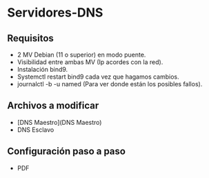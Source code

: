 # Servidores-DNS

## Requisitos

 * 2 MV Debian (11 o superior) en modo puente.
 * Visibilidad entre ambas MV (Ip acordes con la red).
 * Instalación bind9.
 * Systemctl restart bind9 cada vez que hagamos cambios.
 * journalctl -b -u named (Para ver donde están los posibles fallos).

 ## Archivos a modificar

 * [DNS Maestro](DNS Maestro)
 * DNS Esclavo

 ## Configuración paso a paso

 * PDF
